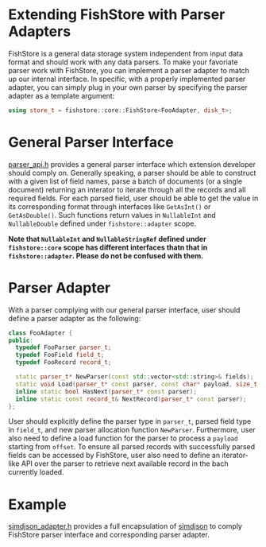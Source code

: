 # Extending FishStore with Parser Adapters

FishStore is a general data storage system independent from input data format and should work with any data parsers. To make your favoriate parser work with FishStore, you can implement a parser adapter to match up our internal interface. In specific, with a properly implemented parser adapter, you can simply plug in your own parser by specifying the parser adapter as a template argument:

```cpp
using store_t = fishstore::core::FishStore<FooAdapter, disk_t>;
```

# General Parser Interface
[parser_api.h](parser_api.h) provides a general parser interface which extension developer should comply on. Generally speaking, a parser should be able to construct with a given list of field names, parse a batch of documents (or a single document) returning an interator to iterate through all the records and all required fields. For each parsed field, user should be able to get the value in its corresponding format through interfaces like `GetAsInt()` or `GetAsDouble()`. Such functions return values in `NullableInt` and `NullableDouble` defined under `fishstore::adapter` scope.

**Note that `NullableInt` and `NullableStringRef` defined under `fishstore::core` scope has different interfaces thatn that in `fishstore::adapter`. Please do not be confused with them.**

# Parser Adapter

With a parser complying with our general parser interface, user should define a parser adapter as the following:

```cpp
class FooAdapter {
public:
  typedef FooParser parser_t;
  typedef FooField field_t;
  typedef FooRecord record_t;

  static parser_t* NewParser(const std::vector<std::string>& fields);
  static void Load(parser_t* const parser, const char* payload, size_t length, size_t offset = 0);
  inline static bool HasNext(parser_t* const parser);
  inline static const record_t& NextRecord(parser_t* const parser);
};
```

User should explicitly define the parser type in `parser_t`, parsed field type in `field_t`, and new parser allocation function `NewParser`. Furthermore, user also need to define a load function for the parser to process a `payload` starting from `offset`. To ensure all parsed records with successfully parsed fields can be accessed by FishStore, user also need to define an iterator-like API over the parser to retrieve next available record in the bach currently loaded.

# Example
[simdjson_adapter.h](simdjson_adapter.h) provides a full encapsulation of [simdjson](https://github.com/lemire/simdjson) to comply FishStore parser interface and corresponding parser adapter.
